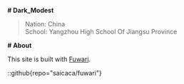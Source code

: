 **# Dark_Modest**
> Nation: China  
> School: Yangzhou High School Of Jiangsu Province

**# About**

This site is built with [Fuwari](https://github.com/saicaca/fuwari).



::github{repo="saicaca/fuwari"}
